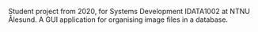 Student project from 2020, for Systems Development IDATA1002 at NTNU Ålesund. 
A GUI application for organising image files in a database. 

